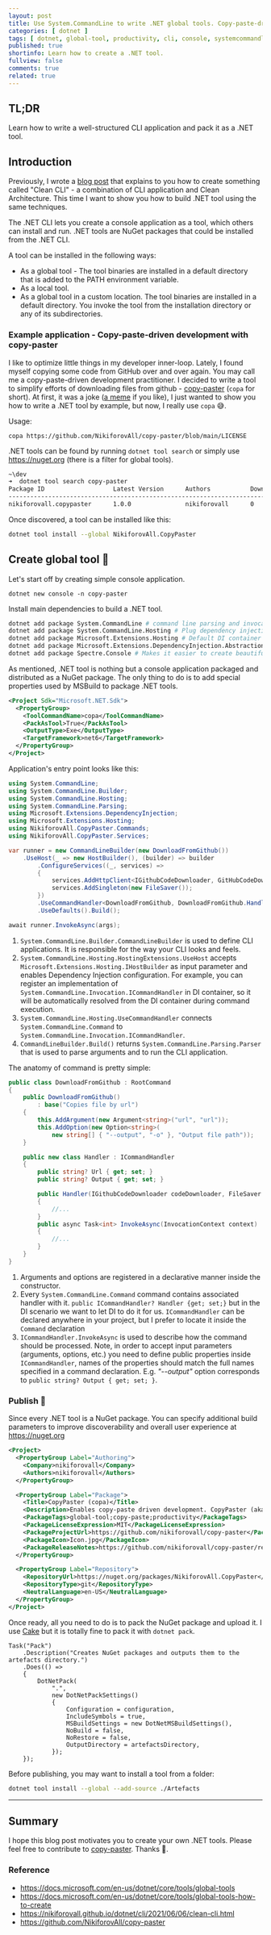 ```yaml
---
layout: post
title: Use System.CommandLine to write .NET global tools. Copy-paste-driven development with copy-paster.
categories: [ dotnet ]
tags: [ dotnet, global-tool, productivity, cli, console, systemcommandline ]
published: true
shortinfo: Learn how to create a .NET tool.
fullview: false
comments: true
related: true
---
```


## TL;DR

Learn how to write a well-structured CLI application and pack it as a .NET tool.

## Introduction

Previously, I wrote a [blog post](https://nikiforovall.github.io/dotnet/cli/2021/06/06/clean-cli.html) that explains to you how to create something called "Clean CLI" - a combination of CLI application and Clean Architecture. This time I want to show you how to build .NET tool using the same techniques.

The .NET CLI lets you create a console application as a tool, which others can install and run. .NET tools are NuGet packages that could be installed from the .NET CLI.

A tool can be installed in the following ways:

* As a global tool - The tool binaries are installed in a default directory that is added to the PATH environment variable.
* As a local tool.
* As a global tool in a custom location. The tool binaries are installed in a default directory. You invoke the tool from the installation directory or any of its subdirectories.

### Example application - Copy-paste-driven development with copy-paster

I like to optimize little things in my developer inner-loop. Lately, I found myself copying some code from GitHub over and over again. You may call me a copy-paste-driven development practitioner. I decided to write a tool to simplify efforts of downloading files from github - [copy-paster](https://github.com/NikiforovAll/copy-paster) (`copa` for short). At first, it was a joke ([a meme](https://twitter.com/nicodotgay/statuses/1458891554026930181) if you like), I just wanted to show you how to write a .NET tool by example, but now, I really use `copa` 😅.

Usage:

`copa https://github.com/NikiforovAll/copy-paster/blob/main/LICENSE`

.NET tools can be found by running `dotnet tool search` or simply use <https://nuget.org> (there is a filter for global tools).

```bash
~\dev
➜  dotnet tool search copy-paster
Package ID                   Latest Version      Authors           Downloads      Verified
------------------------------------------------------------------------------------------
nikiforovall.copypaster      1.0.0               nikiforovall      0
```

Once discovered, a tool can be installed like this:

```bash
dotnet tool install --global NikiforovAll.CopyPaster
```

## Create global tool 🔨

Let's start off by creating simple console application.

`dotnet new console -n copy-paster`

Install main dependencies to build a .NET tool.

```bash
dotnet add package System.CommandLine # command line parsing and invocation
dotnet add package System.CommandLine.Hosting # Plug dependency injection container
dotnet add package Microsoft.Extensions.Hosting # Default DI container
dotnet add package Microsoft.Extensions.DependencyInjection.Abstractions
dotnet add package Spectre.Console # Makes it easier to create beautiful console apps
```

As mentioned, .NET tool is nothing but a console application packaged and distributed as a NuGet package. The only thing to do is to add special properties used by MSBuild to package .NET tools.

```xml
<Project Sdk="Microsoft.NET.Sdk">
  <PropertyGroup>
    <ToolCommandName>copa</ToolCommandName>
    <PackAsTool>True</PackAsTool>
    <OutputType>Exe</OutputType>
    <TargetFramework>net6</TargetFramework>
  </PropertyGroup>
</Project>
```

Application's entry point looks like this:

```csharp
using System.CommandLine;
using System.CommandLine.Builder;
using System.CommandLine.Hosting;
using System.CommandLine.Parsing;
using Microsoft.Extensions.DependencyInjection;
using Microsoft.Extensions.Hosting;
using NikiforovAll.CopyPaster.Commands;
using NikiforovAll.CopyPaster.Services;

var runner = new CommandLineBuilder(new DownloadFromGithub())
    .UseHost(_ => new HostBuilder(), (builder) => builder
        .ConfigureServices((_, services) =>
        {
            services.AddHttpClient<IGithubCodeDownloader, GitHubCodeDownloader>();
            services.AddSingleton(new FileSaver());
        })
        .UseCommandHandler<DownloadFromGithub, DownloadFromGithub.Handler>())
        .UseDefaults().Build();

await runner.InvokeAsync(args);
```

1. `System.CommandLine.Builder.CommandLineBuilder` is used to define CLI applications. It is responsible for the way your CLI looks and feels.
2. `System.CommandLine.Hosting.HostingExtensions.UseHost` accepts `Microsoft.Extensions.Hosting.IHostBuilder` as input parameter and enables Dependency Injection configuration. For example, you can register an implementation of `System.CommandLine.Invocation.ICommandHandler` in DI container, so it will be automatically resolved from the DI container during command execution.
3. `System.CommandLine.Hosting.UseCommandHandler` connects `System.CommandLine.Command` to `System.CommandLine.Invocation.ICommandHandler`.
4. `CommandLineBuilder.Build()` returns `System.CommandLine.Parsing.Parser` that is used to parse arguments and to run the CLI application.

The anatomy of command is pretty simple:

```csharp
public class DownloadFromGithub : RootCommand
{
    public DownloadFromGithub()
        : base("Copies file by url")
    {
        this.AddArgument(new Argument<string>("url", "url"));
        this.AddOption(new Option<string>(
            new string[] { "--output", "-o" }, "Output file path"));
    }

    public new class Handler : ICommandHandler
    {
        public string? Url { get; set; }
        public string? Output { get; set; }

        public Handler(IGithubCodeDownloader codeDownloader, FileSaver fileSaver)
        {
            //...
        }
        public async Task<int> InvokeAsync(InvocationContext context)
        {
            //...
        }
    }
}
```

1. Arguments and options are registered in a declarative manner inside the constructor.
2. Every `System.CommandLine.Command` command contains associated handler with it. `public ICommandHandler? Handler {get; set;}` but in the DI scenario we want to let DI to do it for us. `ICommandHandler` can be declared anywhere in your project, but I prefer to locate it inside the `Command` declaration
3. `ICommandHandler.InvokeAsync` is used to describe how the command should be processed. Note, in order to accept input parameters (arguments, options, etc.) you need to define public properties inside `ICommandHandler`, names of the properties should match the full names specified in a command declaration. E.g. *"--output"* option corresponds to `public string? Output { get; set; }`.

### Publish 📢

Since every .NET tool is a NuGet package. You can specify additional build parameters to improve discoverability and overall user experience at <https://nuget.org>

```xml
<Project>
  <PropertyGroup Label="Authoring">
    <Company>nikiforovall</Company>
    <Authors>nikiforovall</Authors>
  </PropertyGroup>

  <PropertyGroup Label="Package">
    <Title>CopyPaster (copa)</Title>
    <Description>Enables copy-paste driven development. CopyPaster (aka copa)</Description>
    <PackageTags>global-tool;copy-paste;productivity</PackageTags>
    <PackageLicenseExpression>MIT</PackageLicenseExpression>
    <PackageProjectUrl>https://github.com/nikiforovall/copy-paster</PackageProjectUrl>
    <PackageIcon>Icon.jpg</PackageIcon>
    <PackageReleaseNotes>https://github.com/nikiforovall/copy-paster/releases</PackageReleaseNotes>
  </PropertyGroup>

  <PropertyGroup Label="Repository">
    <RepositoryUrl>https://nuget.org/packages/NikiforovAll.CopyPaster</RepositoryUrl>
    <RepositoryType>git</RepositoryType>
    <NeutralLanguage>en-US</NeutralLanguage>
  </PropertyGroup>
</Project>
```

Once ready, all you need to do is to pack the NuGet package and upload it. I use [Cake](https://cakebuild.net/docs/running-builds/runners/dotnet-tool) but it is totally fine to pack it with `dotnet pack`.

```cake
Task("Pack")
    .Description("Creates NuGet packages and outputs them to the artefacts directory.")
    .Does(() =>
    {
        DotNetPack(
            ".",
            new DotNetPackSettings()
            {
                Configuration = configuration,
                IncludeSymbols = true,
                MSBuildSettings = new DotNetMSBuildSettings(),
                NoBuild = false,
                NoRestore = false,
                OutputDirectory = artefactsDirectory,
            });
    });
```

Before publishing, you may want to install a tool from a folder:

```bash
dotnet tool install --global --add-source ./Artefacts
```

---

## Summary

I hope this blog post motivates you to create your own .NET tools. Please feel free to contribute to [copy-paster](https://github.com/NikiforovAll/copy-paster). Thanks 👋.

### Reference

* <https://docs.microsoft.com/en-us/dotnet/core/tools/global-tools>
* <https://docs.microsoft.com/en-us/dotnet/core/tools/global-tools-how-to-create>
* <https://nikiforovall.github.io/dotnet/cli/2021/06/06/clean-cli.html>
* <https://github.com/NikiforovAll/copy-paster>
